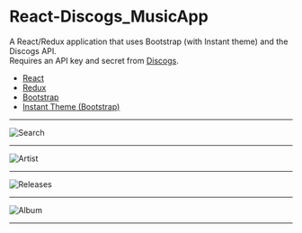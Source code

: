 # React-Discogs_MusicApp
A React/Redux application that uses Bootstrap (with Instant theme) and the Discogs API.
<br>Requires an API key and secret from [Discogs](https://www.discogs.com/developers/).

* [React](https://facebook.github.io/react/)
* [Redux](http://redux.js.org/)
* [Bootstrap](http://getbootstrap.com/)
* [Instant Theme (Bootstrap)](http://blacktie.co/demo/instant/)

<hr>

![Search](http://react-discogs.philvr.com/img/home.png)
<hr>

![Artist](http://react-discogs.philvr.com/img/artist.png)
<hr>

![Releases](http://react-discogs.philvr.com/img/releases.png)
<hr>

![Album](http://react-discogs.philvr.com/img/release.png)

<hr>
